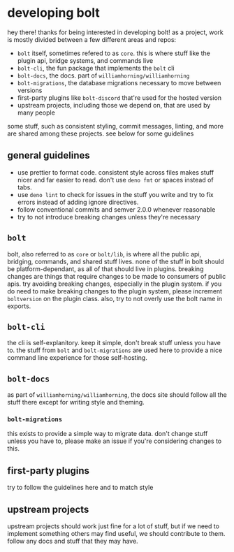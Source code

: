 # developing bolt

hey there! thanks for being interested in developing bolt! as a project, work is
mostly divided between a few different areas and repos:

- `bolt` itself, sometimes refered to as `core`. this is where stuff like the
  plugin api, bridge systems, and commands live
- `bolt-cli`, the fun package that implements the `bolt` cli
- `bolt-docs`, the docs. part of `williamhorning/williamhorning`
- `bolt-migrations`, the database migrations necessary to move between versions
- first-party plugins like `bolt-discord` that're used for the hosted version
- upstream projects, including those we depend on, that are used by many people

some stuff, such as consistent styling, commit messages, linting, and
more are shared among these projects. see below for some guidelines

## general guidelines

- use prettier to format code. consistent style across files makes stuff nicer
  and far easier to read. don't use `deno fmt` or spaces instead of tabs.
- use `deno lint` to check for issues in the stuff you write and try to fix errors
  instead of adding ignore directives.
- follow conventional commits and semver 2.0.0 whenever reasonable
- try to not introduce breaking changes unless they're necessary

## `bolt`

bolt, also referred to as `core` or `bolt/lib`, is where all the public api,
bridging, commands, and shared stuff lives. none of the stuff in bolt should
be platform-dependant, as all of that should live in plugins. breaking changes
are things that require changes to be made to consumers of public apis. try
avoiding breaking changes, especially in the plugin system. if you do need to
make breaking changes to the plugin system, please increment `boltversion` on
the plugin class. also, try to not overly use the bolt name in exports.

## `bolt-cli`

the cli is self-explanitory. keep it simple, don't break stuff unless you have to.
the stuff from `bolt` and `bolt-migrations` are used here to provide a nice command
line experience for those self-hosting.

## `bolt-docs`

as part of `williamhorning/williamhorning`, the docs site should follow all the stuff
there except for writing style and theming.

### `bolt-migrations`

this exists to provide a simple way to migrate data. don't change stuff unless you
have to, please make an issue if you're considering changes to this.

## first-party plugins

try to follow the guidelines here and to match style

## upstream projects

upstream projects should work just fine for a lot of stuff, but if we need to implement
something others may find useful, we should contribute to them. follow any docs and stuff
that they may have.
